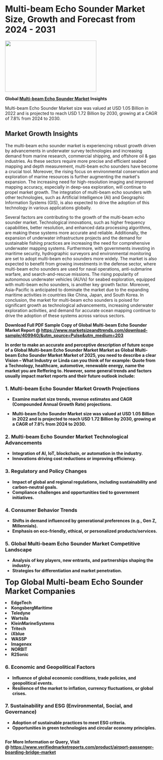<H1>Multi-beam Echo Sounder Market Size, Growth and Forecast from 2024 - 2031</H1><img class="aligncenter size-medium wp-image-584254" src="https://thirdeyenews.in/wp-content/uploads/2024/09/Global-Market-Research-300x168.jpeg" alt="" width="300" height="168" /><p><strong>Global&nbsp;<a href="https://www.marketsizeandtrends.com/download-sample/409940/&amp;utm_source=Pulse&amp;utm_medium=203">Multi-beam Echo Sounder Market</a> Insights</strong></p><p>Multi-beam Echo Sounder Market size was valued at USD 1.05 Billion in 2022 and is projected to reach USD 1.72 Billion by 2030, growing at a CAGR of 7.8% from 2024 to 2030.</p><p><h2>Market Growth Insights</h2> <p>The multi-beam echo sounder market is experiencing robust growth driven by advancements in underwater survey technologies and increasing demand from marine research, commercial shipping, and offshore oil & gas industries. As these sectors require more precise and efficient seabed mapping and depth measurement, multi-beam echo sounders have become a crucial tool. Moreover, the rising focus on environmental conservation and exploration of marine resources is further augmenting the market's expansion. The increasing need for high-resolution imaging and improved mapping accuracy, especially in deep-sea exploration, will continue to propel market growth. The integration of multi-beam echo sounders with other technologies, such as Artificial Intelligence (AI) and Geographic Information Systems (GIS), is also expected to drive the adoption of this technology in various applications globally.</p> <p><strong></strong></p> <p>Several factors are contributing to the growth of the multi-beam echo sounder market. Technological innovations, such as higher frequency capabilities, better resolution, and enhanced data processing algorithms, are making these systems more accurate and reliable. Additionally, the expansion of underwater infrastructure projects and the demand for sustainable fishing practices are increasing the need for comprehensive underwater mapping systems. Furthermore, with governments investing in maritime security, hydrographic surveyors and environmental monitoring are set to adopt multi-beam echo sounders more widely. The market is also expected to benefit from growing investments in the defense sector, where multi-beam echo sounders are used for naval operations, anti-submarine warfare, and search-and-rescue missions. The rising popularity of autonomous underwater vehicles (AUVs) for seabed exploration, equipped with multi-beam echo sounders, is another key growth factor. Moreover, Asia-Pacific is anticipated to dominate the market due to the expanding maritime activities in countries like China, Japan, and South Korea. In conclusion, the market for multi-beam echo sounders is poised for significant growth as technological advancements, increasing underwater exploration activities, and demand for accurate ocean mapping continue to drive the adoption of these systems across various sectors.</p> <p><strong></p><p><span class=""><strong>Download Full PDF Sample Copy of Global Multi-beam Echo Sounder Market Report</strong> @ <a href="https://www.marketsizeandtrends.com/download-sample/409940/&amp;utm_source=Pulse&amp;utm_medium=203" target="_blank">https://www.marketsizeandtrends.com/download-sample/409940/&amp;utm_source=Pulse&amp;utm_medium=203</a></span></p><p>In order to make an accurate and perceptive description of future scope of a Global&nbsp;Multi-beam Echo Sounder Market Market as Global&nbsp;Multi-beam Echo Sounder Market Market of 2025, you need to describe a clear Vision &ndash; What Industry or Linda can you think of for example: Quote from a Technology, healthcare, automotive, renewable energy, name the market you are Reffering to. However, some general trends and factors usually impact market reports and their future outlook include:</p><h3>1.&nbsp;<strong>Multi-beam Echo Sounder Market Growth Projections</strong></h3><ul><li>Examine market size trends, revenue estimates and CAGR (Compounded Annual Growth Rate) projections.</li><li><p>Multi-beam Echo Sounder Market size was valued at USD 1.05 Billion in 2022 and is projected to reach USD 1.72 Billion by 2030, growing at a CAGR of 7.8% from 2024 to 2030.</p></li></ul><h3>2.&nbsp;<strong>Multi-beam Echo Sounder Market Technological Advancements</strong></h3><ul><li>Integration of AI, IoT, blockchain, or automation in the industry.</li><li>Innovations driving cost reductions or improving efficiency.</li></ul><h3>3.&nbsp;<strong>Regulatory and Policy Changes</strong></h3><ul><li>Impact of global and regional regulations, including sustainability and carbon-neutral goals.</li><li>Compliance challenges and opportunities tied to government initiatives.</li></ul><h3>4.&nbsp;<strong>Consumer Behavior Trends</strong></h3><ul><li>Shifts in demand influenced by generational preferences (e.g., Gen Z, Millennials).</li><li>Emphasis on eco-friendly, ethical, or personalized products/services.</li></ul><h3>5.&nbsp;<strong>Global Multi-beam Echo Sounder Market Competitive Landscape</strong></h3><ul><li>Analysis of key players, new entrants, and partnerships shaping the industry.</li><li>Strategies for differentiation and market penetration.</li></ul><p data-pm-slice="1 1 []"><span style="color: inherit; font-family: inherit; font-size: 25px;">Top Global Multi-beam Echo Sounder Market Companies</span></p><div class="" data-test-id=""><p><li>EdgeTech</li><li> KongsbergMaritime</li><li> Teledyne</li><li> Wartsila</li><li> KleinMarineSystems</li><li> Tritech</li><li> iXblue</li><li> WASSP</li><li> Imagenex</li><li> NORBIT</li><li> R2Sonic</li></p></div><h3>6.&nbsp;<strong>Economic and Geopolitical Factors</strong></h3><ul><li>Influence of global economic conditions, trade policies, and geopolitical events.</li><li>Resilience of the market to inflation, currency fluctuations, or global crises.</li></ul><h3>7.&nbsp;<strong>Sustainability and ESG (Environmental, Social, and Governance)</strong></h3><ul><li>Adoption of sustainable practices to meet ESG criteria.</li><li>Opportunities in green technologies and circular economy principles.</li></ul><h2><strong style="font-size: 14px;">For More Information or Query, Visit @&nbsp;</strong><a style="background-color: #ffffff; font-size: 14px;" href="https://www.marketsizeandtrends.com/report/multi-beam-echo-sounder-market/" target="_blank">https://www.verifiedmarketreports.com/product/airport-passenger-boarding-bridge-market</a></h2>
